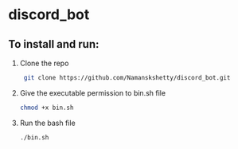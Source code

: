 # discord_bot
## To install and run:
1. Clone the repo
   ```sh
    git clone https://github.com/Namanskshetty/discord_bot.git
    ```
2. Give the executable permission to bin.sh file
   ```sh
   chmod +x bin.sh
   ```
3. Run the bash file
    ```sh
    ./bin.sh
    ```
